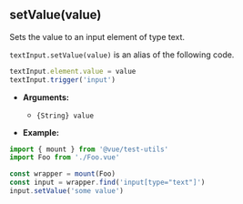 ## setValue(value)

Sets the value to an input element of type text.

`textInput.setValue(value)` is an alias of the following code.

```js
textInput.element.value = value
textInput.trigger('input')
```

- **Arguments:**
  - `{String} value`

- **Example:**

```js
import { mount } from '@vue/test-utils'
import Foo from './Foo.vue'

const wrapper = mount(Foo)
const input = wrapper.find('input[type="text"]')
input.setValue('some value')
```
